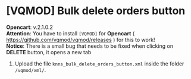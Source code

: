 # [VQMOD] Bulk delete orders button

**Opencart**: v.2.1.0.2  
**Attention**: You have to install `[VQMOD]` for **Opencart** ( https://github.com/vqmod/vqmod/releases ) for this to work!    
**Notice**: There is a small bug that needs to be fixed when clicking on **DELETE** button, it opens a new tab

1. Upload the file `knns_bulk_delete_orders_button.xml` inside the folder `/vqmod/xml/`.

